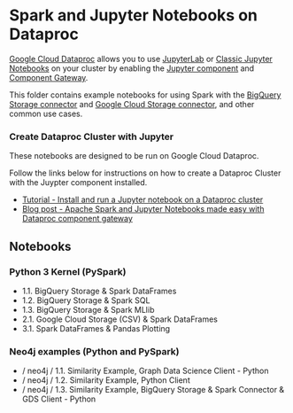 # Spark and Jupyter Notebooks on Dataproc

[Google Cloud Dataproc](https://cloud.google.com/dataproc) allows you to use [JupyterLab](https://jupyterlab.readthedocs.io/en/stable/) or [Classic Jupyter Notebooks](https://jupyter-notebook.readthedocs.io/en/stable/) on your cluster by enabling the [Jupyter component](https://cloud.google.com/dataproc/docs/concepts/components/jupyter) and [Component Gateway](https://cloud.google.com/dataproc/docs/concepts/accessing/dataproc-gateways). 

This folder contains example notebooks for using Spark with the [BigQuery Storage connector](https://cloud.google.com/dataproc/docs/concepts/connectors/bigquery) and [Google Cloud Storage connector](https://cloud.google.com/dataproc/docs/concepts/connectors/cloud-storage), and other common use cases.

### Create Dataproc Cluster with Jupyter

These notebooks are designed to be run on Google Cloud Dataproc.

Follow the links below for instructions on how to create a Dataproc Cluster with the Juypter component installed.

* [Tutorial - Install and run a Jupyter notebook on a Dataproc cluster](https://cloud.google.com/dataproc/docs/tutorials/jupyter-notebook)
* [Blog post - Apache Spark and Jupyter Notebooks made easy with Dataproc component gateway](https://medium.com/google-cloud/apache-spark-and-jupyter-notebooks-made-easy-with-dataproc-component-gateway-fa91d48d6a5a)

## Notebooks

### Python 3 Kernel (PySpark)

* 1.1. BigQuery Storage & Spark DataFrames
* 1.2. BigQuery Storage & Spark SQL
* 1.3. BigQuery Storage & Spark MLlib
* 2.1. Google Cloud Storage (CSV) & Spark DataFrames
* 3.1. Spark DataFrames & Pandas Plotting

### Neo4j examples (Python and PySpark)

* / neo4j / 1.1. Similarity Example, Graph Data Science Client - Python
* / neo4j / 1.2. Similarity Example, Python Client
* / neo4j / 1.3. Similarity Example, BigQuery Storage & Spark Connector & GDS Client - Python
